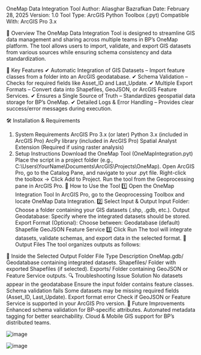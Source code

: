 OneMap Data Integration Tool
Author: Aliasghar Bazrafkan
Date: February 28, 2025
Version: 1.0
Tool Type: ArcGIS Python Toolbox (.pyt)
Compatible With: ArcGIS Pro 3.x

📌 Overview
The OneMap Data Integration Tool is designed to streamline GIS data management and sharing across multiple teams in BP’s OneMap platform. The tool allows users to import, validate, and export GIS datasets from various sources while ensuring schema consistency and data standardization.

🎯 Key Features
✔ Automatic Integration of GIS Datasets – Import feature classes from a folder into an ArcGIS geodatabase.
✔ Schema Validation – Checks for required fields like Asset_ID and Last_Update.
✔ Multiple Export Formats – Convert data into Shapefiles, GeoJSON, or ArcGIS Feature Services.
✔ Ensures a Single Source of Truth – Standardizes geospatial data storage for BP’s OneMap.
✔ Detailed Logs & Error Handling – Provides clear success/error messages during execution.

🛠️ Installation & Requirements
1. System Requirements
ArcGIS Pro 3.x (or later)
Python 3.x (included in ArcGIS Pro)
ArcPy library (included in ArcGIS Pro)
Spatial Analyst Extension (Required if using raster analysis)
2. Setup Instructions
Download the OneMap Tool (OneMapIntegration.pyt)
Place the script in a project folder (e.g., C:\Users\YourName\Documents\ArcGIS\Projects\OneMap\).
Open ArcGIS Pro, go to the Catalog Pane, and navigate to your .pyt file.
Right-click the toolbox → Click Add to Project.
Run the tool from the Geoprocessing pane in ArcGIS Pro.
🚀 How to Use the Tool
1️⃣ Open the OneMap Integration Tool
In ArcGIS Pro, go to the Geoprocessing Toolbox and locate OneMap Data Integration.
2️⃣ Select Input & Output
Input Folder: Choose a folder containing your GIS datasets (.shp, .gdb, etc.).
Output Geodatabase: Specify where the integrated datasets should be stored.
Export Format (Optional): Choose between:
Geodatabase (default)
Shapefile
GeoJSON
Feature Service
3️⃣ Click Run
The tool will integrate datasets, validate schemas, and export data in the selected format.
📂 Output Files
The tool organizes outputs as follows:

📁 Inside the Selected Output Folder
File Type	Description
OneMap.gdb/	Geodatabase containing integrated datasets.
Shapefiles/	Folder with exported Shapefiles (if selected).
Exports/	Folder containing GeoJSON or Feature Service outputs.
🔍 Troubleshooting
Issue	Solution
No datasets appear in the geodatabase	Ensure the input folder contains feature classes.
Schema validation fails	Some datasets may be missing required fields (Asset_ID, Last_Update).
Export format error	Check if GeoJSON or Feature Service is supported in your ArcGIS Pro version.
📌 Future Improvements
Enhanced schema validation for BP-specific attributes.
Automated metadata tagging for better searchability.
Cloud & Mobile GIS support for BP’s distributed teams.









![image](https://github.com/user-attachments/assets/2640db9c-6323-4718-8af9-37b9a304ba91)






![image](https://github.com/user-attachments/assets/7b545fca-7c14-4c90-87b2-e8f7564e2bf3)
